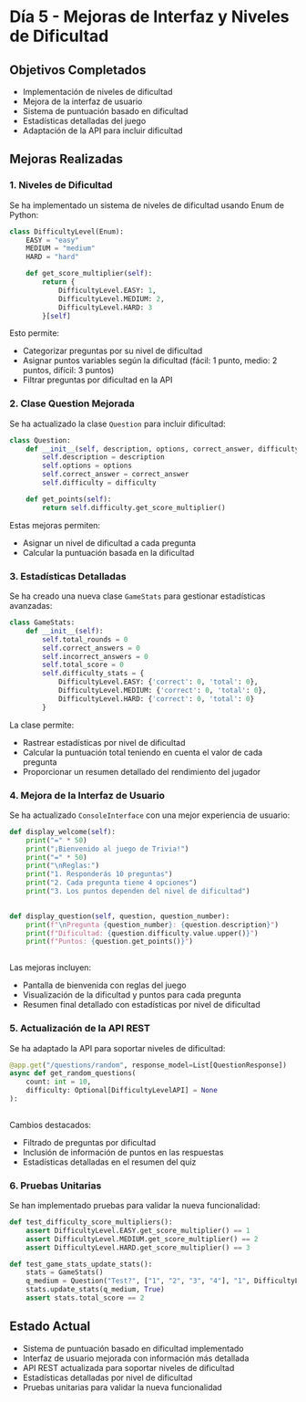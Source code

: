 # Día 5 - Mejoras de Interfaz y Niveles de Dificultad

## Objetivos Completados
- Implementación de niveles de dificultad
- Mejora de la interfaz de usuario
- Sistema de puntuación basado en dificultad
- Estadísticas detalladas del juego
- Adaptación de la API para incluir dificultad

## Mejoras Realizadas

### 1. Niveles de Dificultad
Se ha implementado un sistema de niveles de dificultad usando Enum de Python:

```python
class DifficultyLevel(Enum):
    EASY = "easy"
    MEDIUM = "medium"
    HARD = "hard"

    def get_score_multiplier(self):
        return {
            DifficultyLevel.EASY: 1,
            DifficultyLevel.MEDIUM: 2,
            DifficultyLevel.HARD: 3
        }[self]
```

Esto permite:
- Categorizar preguntas por su nivel de dificultad
- Asignar puntos variables según la dificultad (fácil: 1 punto, medio: 2 puntos, difícil: 3 puntos)
- Filtrar preguntas por dificultad en la API

### 2. Clase Question Mejorada
Se ha actualizado la clase `Question` para incluir dificultad:

```python
class Question:
    def __init__(self, description, options, correct_answer, difficulty=DifficultyLevel.EASY):
        self.description = description
        self.options = options
        self.correct_answer = correct_answer
        self.difficulty = difficulty

    def get_points(self):
        return self.difficulty.get_score_multiplier()
```

Estas mejoras permiten:
- Asignar un nivel de dificultad a cada pregunta
- Calcular la puntuación basada en la dificultad

### 3. Estadísticas Detalladas
Se ha creado una nueva clase `GameStats` para gestionar estadísticas avanzadas:

```python
class GameStats:
    def __init__(self):
        self.total_rounds = 0
        self.correct_answers = 0
        self.incorrect_answers = 0
        self.total_score = 0
        self.difficulty_stats = {
            DifficultyLevel.EASY: {'correct': 0, 'total': 0},
            DifficultyLevel.MEDIUM: {'correct': 0, 'total': 0},
            DifficultyLevel.HARD: {'correct': 0, 'total': 0}
        }
```

La clase permite:
- Rastrear estadísticas por nivel de dificultad
- Calcular la puntuación total teniendo en cuenta el valor de cada pregunta
- Proporcionar un resumen detallado del rendimiento del jugador

### 4. Mejora de la Interfaz de Usuario
Se ha actualizado `ConsoleInterface` con una mejor experiencia de usuario:

```python
def display_welcome(self):
    print("=" * 50)
    print("¡Bienvenido al juego de Trivia!")
    print("=" * 50)
    print("\nReglas:")
    print("1. Responderás 10 preguntas")
    print("2. Cada pregunta tiene 4 opciones")
    print("3. Los puntos dependen del nivel de dificultad")
    

def display_question(self, question, question_number):
    print(f"\nPregunta {question_number}: {question.description}")
    print(f"Dificultad: {question.difficulty.value.upper()}")
    print(f"Puntos: {question.get_points()}")
  
```

Las mejoras incluyen:
- Pantalla de bienvenida con reglas del juego
- Visualización de la dificultad y puntos para cada pregunta
- Resumen final detallado con estadísticas por nivel de dificultad

### 5. Actualización de la API REST
Se ha adaptado la API para soportar niveles de dificultad:

```python
@app.get("/questions/random", response_model=List[QuestionResponse])
async def get_random_questions(
    count: int = 10, 
    difficulty: Optional[DifficultyLevelAPI] = None
):
    
```

Cambios destacados:
- Filtrado de preguntas por dificultad
- Inclusión de información de puntos en las respuestas
- Estadísticas detalladas en el resumen del quiz

### 6. Pruebas Unitarias
Se han implementado pruebas para validar la nueva funcionalidad:

```python
def test_difficulty_score_multipliers():
    assert DifficultyLevel.EASY.get_score_multiplier() == 1
    assert DifficultyLevel.MEDIUM.get_score_multiplier() == 2
    assert DifficultyLevel.HARD.get_score_multiplier() == 3

def test_game_stats_update_stats():
    stats = GameStats()
    q_medium = Question("Test?", ["1", "2", "3", "4"], "1", DifficultyLevel.MEDIUM)
    stats.update_stats(q_medium, True)
    assert stats.total_score == 2  
```

## Estado Actual
- Sistema de puntuación basado en dificultad implementado
- Interfaz de usuario mejorada con información más detallada
- API REST actualizada para soportar niveles de dificultad
- Estadísticas detalladas por nivel de dificultad
- Pruebas unitarias para validar la nueva funcionalidad

